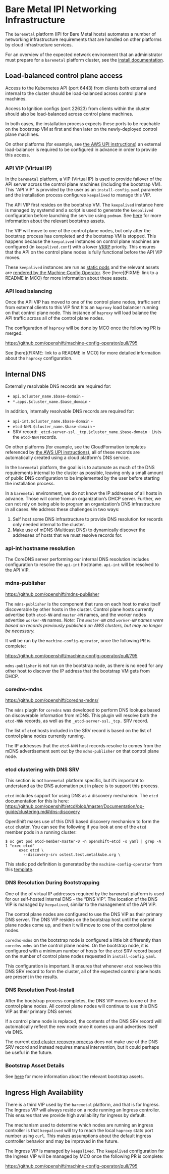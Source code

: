 # Bare Metal IPI Networking Infrastructure

The `baremetal` platform (IPI for Bare Metal hosts) automates a number
of networking infrastructure requirements that are handled on other
platforms by cloud infrastructure services.

For an overview of the expected network environment that an administrator must
prepare for a `baremetal` platform cluster, see the [install
documentation](../../user/metal/install_ipi.md).

## Load-balanced control plane access

Access to the Kubernetes API (port 6443) from clients both external
and internal to the cluster should be load-balanced across control
plane machines.

Access to Ignition configs (port 22623) from clients within the
cluster should also be load-balanced across control plane machines.

In both cases, the installation process expects these ports to be
reachable on the bootstrap VM at first and then later on the
newly-deployed control plane machines.

On other platforms (for example, see [the AWS UPI
instructions](../../user/aws/install_upi.md)) an external
load-balancer is required to be configured in advance in order to
provide this access.

### API VIP (Virtual IP)

In the `baremetal` platform, a VIP (Virtual IP) is used to provide
failover of the API server across the control plane machines
(including the bootstrap VM). This "API VIP" is provided by the user
as an `install-config.yaml` parameter and the installation process
configures `keepalived` to manage this VIP.

The API VIP first resides on the bootstrap VM. The `keepalived`
instance here is managed by systemd and a script is used to generate
the `keepalived` configuration before launching the service using
`podman`. See [here](../../../data/data/bootstrap/baremetal/README.md)
for more information about the relevant bootstrap assets.

The VIP will move to one of the control plane nodes, but only after the
bootstrap process has completed and the bootstrap VM is stopped. This happens
because the `keepalived` instances on control plane machines are configured (in
`keepalived.conf`) with a lower
[VRRP](https://en.wikipedia.org/wiki/Virtual_Router_Redundancy_Protocol)
priority. This ensures that the API on the control plane nodes is fully
functional before the API VIP moves.

These `keepalived` instances are run as [static
pods](https://kubernetes.io/docs/tasks/administer-cluster/static-pod/) and the
relevant assets are [rendered by the Machine Config
Operator](https://github.com/openshift/machine-config-operator/pull/795). See
[here](FIXME: link to a README in MCO) for more information about these assets.

### API load balancing

Once the API VIP has moved to one of the control plane nodes, traffic sent from
external clients to this VIP first hits an `haproxy` load balancer running on
that control plane node.
This instance of `haproxy` will load balance the API traffic across all
of the control plane nodes.

The configuration of `haproxy` will be done by MCO once the following PR is
merged:

https://github.com/openshift/machine-config-operator/pull/795

See [here](FIXME: link to a README in MCO) for more detailed information about
the `haproxy` configuration.

## Internal DNS

Externally resolvable DNS records are required for:

* `api.$cluster_name.$base-domain` -
* `*.apps.$cluster_name.$base_domain` -

In addition, internally resolvable DNS records are required for:

* `api-int.$cluster_name.$base-domain` -
* `etcd-NNN.$cluster_name.$base-domain` -
* SRV record: `_etcd-server-ssl._tcp.$cluster_name.$base-domain` - Lists the
  `etcd-NNN` records.

On other platforms (for example, see the CloudFormation templates
referenced by [the AWS UPI
instructions](../../user/aws/install_upi.md)), all of these records
are automatically created using a cloud platform's DNS service.

In the `baremetal` platform, the goal is is to automate as much of the
DNS requirements internal to the cluster as possible, leaving only a
small amount of public DNS configuration to be implemented by the user
before starting the installation process.

In a `baremetal` environment, we do not know the IP addresses of all hosts in
advance.  Those will come from an organization’s DHCP server.  Further, we can
not rely on being able to program an organization’s DNS infrastructure in all
cases.  We address these challenges in two ways:

1. Self host some DNS infrastructure to provide DNS resolution for records only
   needed internal to the cluster.
2. Make use of mDNS (Multicast DNS) to dynamically discover the addresses of
   hosts that we must resolve records for.

### api-int hostname resolution

The CoreDNS server performing our internal DNS resolution includes
configuration to resolve the `api-int` hostname. `api-int` will be resolved to
the API VIP.

### mdns-publisher

https://github.com/openshift/mdns-publisher

The `mdns-publisher` is the component that runs on each host to make itself
discoverable by other hosts in the cluster.  Control plane hosts currently
advertise both `etcd-NN` and `master-NN` names, and the worker nodes advertise
`worker-NN` names.  *Note: The `master-NN` and `worker-NN` names were based on records
previously published on AWS clusters, but may no longer be necessary.*

It will be run by the `machine-config-operator`, once the following PR is
complete:

https://github.com/openshift/machine-config-operator/pull/795

`mdns-publisher` is not run on the bootstrap node, as there is no need for any
other host to discover the IP address that the bootstrap VM gets from DHCP.

### coredns-mdns

https://github.com/openshift/coredns-mdns/

The `mdns` plugin for `coredns` was developed to perform DNS lookups
based on discoverable information from mDNS.  This plugin will resolve both the
`etcd-NNN` records, as well as the `_etcd-server-ssl._tcp.` SRV record.

The list of `etcd` hosts included in the SRV record is based on the list of
control plane nodes currently running.

The IP addresses that the `etcd-NNN` host records resolve to comes from the
mDNS advertisement sent out by the `mdns-publisher` on that control plane node.

### etcd clustering with DNS SRV

This section is not `baremetal` platform specific, but it’s important to
understand as the DNS automation put in place is to support this process.

`etcd` includes support for using DNS as a discovery mechanism.  The `etcd`
documentation for this is here: https://github.com/openshift/etcd/blob/master/Documentation/op-guide/clustering.md#dns-discovery

OpenShift makes use of this DNS based discovery mechanism to form the `etcd`
cluster.  You can see the following if you look at one of the `etcd` member
pods in a running cluster:

```
$ oc get pod etcd-member-master-0 -n openshift-etcd -o yaml | grep -A 1 "exec etcd"
      exec etcd \
        --discovery-srv ostest.test.metalkube.org \
```

This static pod definition is generated by the `machine-config-operator` from
this [template](https://github.com/openshift/machine-config-operator/blob/master/templates/master/00-master/_base/files/etc-kubernetes-manifests-etcd-member.yaml).

### DNS Resolution During Bootstrapping

One of the of virtual IP addresses required by the `baremetal` platform is used
for our self-hosted internal DNS - the “DNS VIP”.  The location of the DNS VIP
is managed by `keepalived`, similar to the management of the API VIP.

The control plane nodes are configured to use the DNS VIP as their primary DNS
server.  The DNS VIP resides on the bootstrap host until the control plane
nodes come up, and then it will move to one of the control plane nodes.

`coredns-mdns` on the bootstrap node is configured a little bit differently
than `coredns-mdns` on the control plane nodes.  On the bootstrap node, it is
configured with a minimum number of hosts for the `etcd` SRV record based on
the number of control plane nodes requested in `install-config.yaml`.

This configuration is important.  It ensures that whenever `etcd` resolves this
DNS SRV record to form the cluster, all of the expected control plane hosts are
present in the results.

### DNS Resolution Post-Install

After the bootstrap process completes, the DNS VIP moves to one of the control
plane nodes.  All control plane nodes will continue to use this DNS VIP as
their primary DNS server.

If a control plane node is replaced, the contents of the DNS SRV record will
automatically reflect the new node once it comes up and advertises itself via
DNS.

The current [etcd cluster recovery process](TODO-link?) does not make use of
the DNS SRV record and instead requires manual intervention, but it could
perhaps be useful in the future.

### Bootstrap Asset Details

See [here](../../../data/data/bootstrap/baremetal/README.md)
for more information about the relevant bootstrap assets.

## Ingress High Availability

There is a third VIP used by the `baremetal` platform, and that is for Ingress.
The Ingress VIP will always reside on a node running an Ingress controller.
This ensures that we provide high availability for ingress by default.

The mechanism used to determine which nodes are running an ingress controller
is that `keepalived` will try to reach the local `haproxy` stats port number
using `curl`.  This makes assumptions about the default ingress controller
behavior and may be improved in the future.

The Ingress VIP is managed by `keepalived`.  The `keepalived` configuration for
the Ingress VIP will be managed by MCO once the following PR is complete:

https://github.com/openshift/machine-config-operator/pull/795
